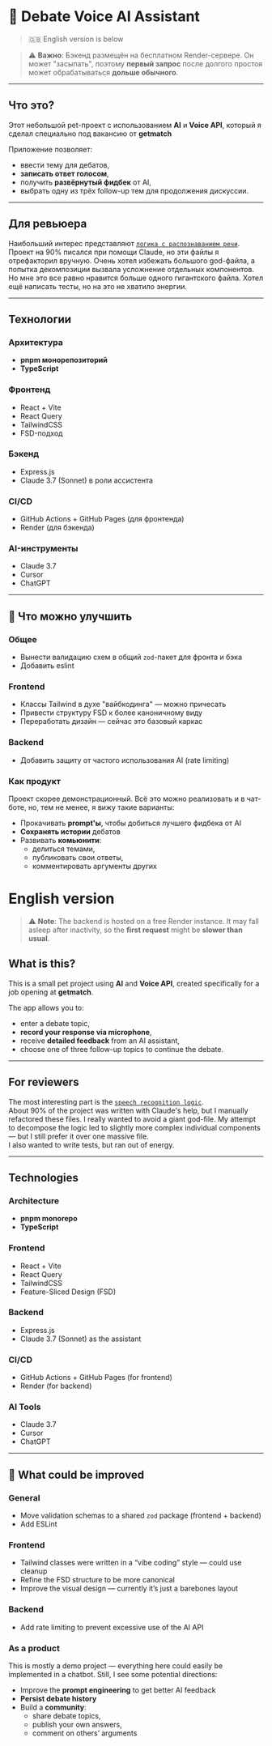 # 🧠 Debate Voice AI Assistant

> 🇬🇧 English version is below

> ⚠️ **Важно**: Бэкенд размещён на бесплатном Render-сервере. Он может "засыпать", поэтому **первый запрос** после долгого простоя может обрабатываться **дольше обычного**.

---

## Что это?

Этот небольшой pet-проект с использованием **AI** и **Voice API**, который я сделал специально под вакансию от **getmatch**

Приложение позволяет:

- ввести тему для дебатов,
- **записать ответ голосом**,
- получить **развёрнутый фидбек** от AI,
- выбрать одну из трёх follow-up тем для продолжения дискуссии.

---

## Для ревьюера

Наибольший интерес представляют [`логика с распознаванием речи`](https://github.com/aleshadk/debate-voice-ai/tree/main/apps/frontend/src/features/debate/speech-recognition). Проект на 90% писался при помощи Claude, но эти файлы я отрефакторил вручную. Очень хотел избежать большого god-файла, а попытка декомпозиции вызвала усложнение отдельных компонентов. Но мне это все равно нравится больше одного гигантского файла. Хотел ещё написать тесты, но на это не хватило энергии.

---

## Технологии

### Архитектура

- **pnpm монорепозиторий**
- **TypeScript**

### Фронтенд

- React + Vite
- React Query
- TailwindCSS
- FSD-подход

### Бэкенд

- Express.js
- Claude 3.7 (Sonnet) в роли ассистента

### CI/CD

- GitHub Actions + GitHub Pages (для фронтенда)
- Render (для бэкенда)

### AI-инструменты

- Claude 3.7
- Cursor
- ChatGPT

---

## 🧹 Что можно улучшить

### Общее

- Вынести валидацию схем в общий `zod`-пакет для фронта и бэка
- Добавить eslint

### Frontend

- Классы Tailwind в духе "вайбкодинга" — можно причесать
- Привести структуру FSD к более каноничному виду
- Переработать дизайн — сейчас это базовый каркас

### Backend

- Добавить защиту от частого использования AI (rate limiting)

### Как продукт

Проект скорее демонстрационный. Всё это можно реализовать и в чат-боте, но, тем не менее, я вижу такие варианты:

- Прокачивать **prompt'ы**, чтобы добиться лучшего фидбека от AI
- **Сохранять истории** дебатов
- Развивать **комьюнити**:
  - делиться темами,
  - публиковать свои ответы,
  - комментировать аргументы других

# English version

> ⚠️ **Note**: The backend is hosted on a free Render instance. It may fall asleep after inactivity, so the **first request** might be **slower than usual**.

## What is this?

This is a small pet project using **AI** and **Voice API**, created specifically for a job opening at **getmatch**.

The app allows you to:

- enter a debate topic,
- **record your response via microphone**,
- receive **detailed feedback** from an AI assistant,
- choose one of three follow-up topics to continue the debate.

---

## For reviewers

The most interesting part is the [`speech recognition logic`](https://github.com/aleshadk/debate-voice-ai/tree/main/apps/frontend/src/features/debate/speech-recognition).  
About 90% of the project was written with Claude's help, but I manually refactored these files. I really wanted to avoid a giant god-file. My attempt to decompose the logic led to slightly more complex individual components — but I still prefer it over one massive file.  
I also wanted to write tests, but ran out of energy.

---

## Technologies

### Architecture

- **pnpm monorepo**
- **TypeScript**

### Frontend

- React + Vite
- React Query
- TailwindCSS
- Feature-Sliced Design (FSD)

### Backend

- Express.js
- Claude 3.7 (Sonnet) as the assistant

### CI/CD

- GitHub Actions + GitHub Pages (for frontend)
- Render (for backend)

### AI Tools

- Claude 3.7
- Cursor
- ChatGPT

---

## 🧹 What could be improved

### General

- Move validation schemas to a shared `zod` package (frontend + backend)
- Add ESLint

### Frontend

- Tailwind classes were written in a “vibe coding” style — could use cleanup
- Refine the FSD structure to be more canonical
- Improve the visual design — currently it’s just a barebones layout

### Backend

- Add rate limiting to prevent excessive use of the AI API

### As a product

This is mostly a demo project — everything here could easily be implemented in a chatbot. Still, I see some potential directions:

- Improve the **prompt engineering** to get better AI feedback
- **Persist debate history**
- Build a **community**:
  - share debate topics,
  - publish your own answers,
  - comment on others’ arguments
